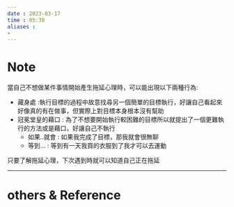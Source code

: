 ```yaml
---
date : 2023-03-17
time : 05:30
aliases :
- 
---
```

# Note
當自己不想做某件事情開始產生拖延心理時，可以能出現以下兩種行為:
- 藏身處 :執行目標的過程中故意找尋另一個簡單的目標執行，好讓自己看起來好像真的有在做事，但實際上對目標本身根本沒有幫助
- 冠冕堂皇的藉口 : 為了不想要開始執行較困難的目標所以就提出了一個更難執行的方法或是藉口，好讓自己不執行
	- 如果..就會 : 如果我完成了目標，那我就會很無聊
	- 等到... : 等到有一天我買的衣服到了我才可以去運動

只要了解拖延心理，下次遇到時就可以知道自己正在拖延

---
# others &  Reference

